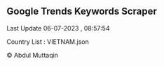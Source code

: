

## Google Trends Keywords Scraper 
 
Last Update 06-07-2023 , 08:57:54

Country List :
VIETNAM.json



© Abdul Muttaqin 

